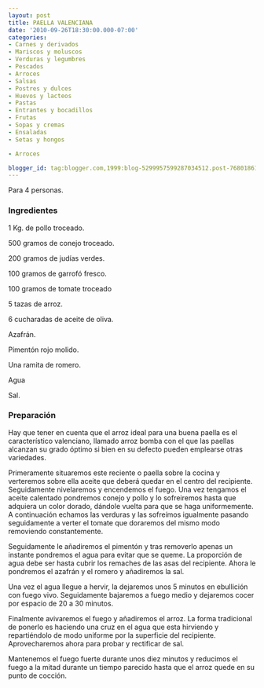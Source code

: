 ```yaml
---
layout: post
title: PAELLA VALENCIANA
date: '2010-09-26T18:30:00.000-07:00'
categories:
- Carnes y derivados
- Mariscos y moluscos
- Verduras y legumbres
- Pescados
- Arroces
- Salsas
- Postres y dulces
- Huevos y lacteos
- Pastas
- Entrantes y bocadillos
- Frutas
- Sopas y cremas
- Ensaladas
- Setas y hongos

- Arroces

blogger_id: tag:blogger.com,1999:blog-5299957599287034512.post-7680186194105237498
---
```


Para 4 personas.

<h3>Ingredientes</h3>

1 Kg. de pollo troceado.

500 gramos de conejo troceado.

200 gramos de judías verdes.

100 gramos de garrofó fresco.

100 gramos de tomate troceado

5 tazas de arroz.

6 cucharadas de aceite de oliva.

Azafrán.

Pimentón rojo molido.

Una ramita de romero.

Agua

Sal.

<h3>Preparación</h3>

Hay que tener en cuenta que el arroz ideal para una buena paella es el característico valenciano, llamado arroz bomba con el que las paellas alcanzan su grado óptimo si bien en su defecto pueden emplearse otras variedades.

Primeramente situaremos este reciente o paella sobre la cocina y verteremos sobre ella aceite que deberá quedar en el centro del recipiente. Seguidamente nivelaremos y encendemos el fuego. Una vez tengamos el aceite calentado pondremos conejo y pollo y lo sofreiremos hasta que adquiera un color dorado, dándole vuelta para que se haga uniformemente. A continuación echamos las verduras y las sofreímos igualmente pasando seguidamente a verter el tomate que doraremos del mismo modo removiendo constantemente.

Seguidamente le añadiremos el pimentón y tras removerlo apenas un instante pondremos el agua para evitar que se queme. La proporción de agua debe ser hasta cubrir los remaches de las asas del recipiente. Ahora le pondremos el azafrán y el romero y añadiremos la sal.

Una vez el agua llegue a hervir, la dejaremos unos 5 minutos en ebullición con fuego vivo. Seguidamente bajaremos a fuego medio y dejaremos cocer por espacio de 20 a 30 minutos.

Finalmente avivaremos el fuego y añadiremos el arroz. La forma tradicional de ponerlo es haciendo una cruz en el agua que esta hirviendo y repartiéndolo de modo uniforme por la superficie del recipiente. Aprovecharemos ahora para probar y rectificar de sal.

Mantenemos el fuego fuerte durante unos diez minutos y reducimos el fuego a la mitad durante un tiempo parecido hasta que el arroz quede en su punto de cocción.

